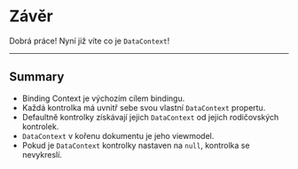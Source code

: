 ﻿---
Title: Závěr
Moniker: conclusion
EmbeddedView:
    Path: .solution/ProfileDetail/Views/ProfileDetail.dothtml
    Dependencies:
        - .solution/ProfileDetail/ViewModels/ProfileDetailViewModel.cs
        - .solution/ProfileDetail/ViewModels/Profile.cs
Archive: 
    Path: .solution
---

# Závěr

Dobrá práce! Nyní již víte co je `DataContext`!

---

## Summary

- Binding Context je výchozím cílem bindingu.
- Každá kontrolka má uvnitř sebe svou vlastní `DataContext` propertu.
- Defaultně kontrolky získávají jejich `DataContext` od jejich rodičovských kontrolek.
- `DataContext` v kořenu dokumentu je jeho viewmodel.
- Pokud je `DataContext` kontrolky nastaven na `null`, kontrolka se nevykreslí.
